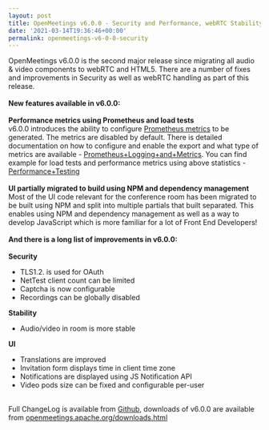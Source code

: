 ```yaml
---
layout: post
title: OpenMeetings v6.0.0 - Security and Performance, webRTC Stability and UI improvements
date: '2021-03-14T19:36:46+00:00'
permalink: openmeetings-v6-0-0-security
---
```

<!--
Licensed under the Apache License, Version 2.0 (the "License") http://www.apache.org/licenses/LICENSE-2.0
-->
OpenMeetings v6.0.0 is the second major release since migrating all audio & video components to webRTC and HTML5. There are a number of fixes and improvements in Security as well as webRTC handling as part of this release.
 <br/>
 <br/>
<b>New features available in v6.0.0:</b>
 <br/>
 <br/>
<b>Performance metrics using Prometheus and load tests</b><br/>
v6.0.0 introduces the ability to configure <a href="https://prometheus.io/" target="_BLANK">Prometheus metrics</a> to be generated. The metrics are disabled by default. There is detailed documentation on how to configure and enable the export and what type of metrics are available - <a href="https://cwiki.apache.org/confluence/display/OPENMEETINGS/Prometheus+Logging+and+Metrics" target="_BLANK">Prometheus+Logging+and+Metrics</a>.
You can find example for load tests and performance metrics using above statistics - <a href="https://cwiki.apache.org/confluence/display/OPENMEETINGS/Performance+Testing" target="_BLANK">Performance+Testing</a>
<br/>
 <br/>
<b>UI partially migrated to build using NPM and dependency management</b><br/>
Most of the UI code relevant for the conference room has been migrated to be built using NPM and split into multiple partials that built separated. This enables using NPM and dependency management as well as a way to develop JavaScript which is more familiar for a lot of Front End Developers!
<br/>
 <br/>
<b>And there is a long list of improvements in v6.0.0:</b>
 <br/>
 <br/>
<b>Security</b>
<ul>
<li>TLS1.2. is used for OAuth</li>
<li>NetTest client count can be limited</li>
<li>Captcha is now configurable</li>
<li>Recordings can be globally disabled</li>
</ul>
<b>Stability</b>
<ul>
<li>Audio/video in room is more stable</li>
</ul>
<b>UI</b>
<ul>
<li>Translations are improved</li>
<li>Invitation form displays time in client time zone</li>
<li>Notifications are displayed using JS Notification API</li>
<li>Video pods size can be fixed and configurable per-user</li>
</ul>
 <br/>
Full ChangeLog is available from <a href="https://github.com/apache/openmeetings/blob/6.0.0/CHANGELOG.md">Github</a>,
downloads of v6.0.0 are available from <a href="https://openmeetings.apache.org/downloads.html" target="_BLANK">openmeetings.apache.org/downloads.html</a>
 <br/> <br/>
